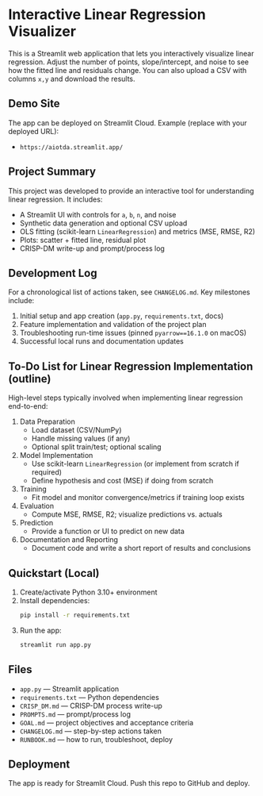 # Interactive Linear Regression Visualizer

This is a Streamlit web application that lets you interactively visualize linear regression. Adjust the number of points, slope/intercept, and noise to see how the fitted line and residuals change. You can also upload a CSV with columns `x,y` and download the results.

## Demo Site
The app can be deployed on Streamlit Cloud. Example (replace with your deployed URL):

- `https://aiotda.streamlit.app/`

## Project Summary
This project was developed to provide an interactive tool for understanding linear regression. It includes:

- A Streamlit UI with controls for `a`, `b`, `n`, and noise
- Synthetic data generation and optional CSV upload
- OLS fitting (scikit-learn `LinearRegression`) and metrics (MSE, RMSE, R2)
- Plots: scatter + fitted line, residual plot
- CRISP-DM write-up and prompt/process log

## Development Log
For a chronological list of actions taken, see `CHANGELOG.md`. Key milestones include:

1. Initial setup and app creation (`app.py`, `requirements.txt`, docs)
2. Feature implementation and validation of the project plan
3. Troubleshooting run-time issues (pinned `pyarrow==16.1.0` on macOS)
4. Successful local runs and documentation updates

## To-Do List for Linear Regression Implementation (outline)
High-level steps typically involved when implementing linear regression end-to-end:

1. Data Preparation
   - Load dataset (CSV/NumPy)
   - Handle missing values (if any)
   - Optional split train/test; optional scaling
2. Model Implementation
   - Use scikit-learn `LinearRegression` (or implement from scratch if required)
   - Define hypothesis and cost (MSE) if doing from scratch
3. Training
   - Fit model and monitor convergence/metrics if training loop exists
4. Evaluation
   - Compute MSE, RMSE, R2; visualize predictions vs. actuals
5. Prediction
   - Provide a function or UI to predict on new data
6. Documentation and Reporting
   - Document code and write a short report of results and conclusions

## Quickstart (Local)

1. Create/activate Python 3.10+ environment
2. Install dependencies:
   ```bash
   pip install -r requirements.txt
   ```
3. Run the app:
   ```bash
   streamlit run app.py
   ```

## Files

- `app.py` — Streamlit application
- `requirements.txt` — Python dependencies
- `CRISP_DM.md` — CRISP-DM process write-up
- `PROMPTS.md` — prompt/process log
- `GOAL.md` — project objectives and acceptance criteria
- `CHANGELOG.md` — step-by-step actions taken
- `RUNBOOK.md` — how to run, troubleshoot, deploy

## Deployment

The app is ready for Streamlit Cloud. Push this repo to GitHub and deploy.


